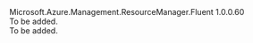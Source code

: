 <Type Name="IDefinitionStages" FullName="Microsoft.Azure.Management.ResourceManager.Fluent.IDefinitionStages">
  <TypeSignature Language="C#" Value="public interface IDefinitionStages" />
  <TypeSignature Language="ILAsm" Value=".class public interface auto ansi abstract IDefinitionStages" />
  <TypeSignature Language="DocId" Value="T:Microsoft.Azure.Management.ResourceManager.Fluent.IDefinitionStages" />
  <TypeSignature Language="VB.NET" Value="Public Interface IDefinitionStages" />
  <TypeSignature Language="F#" Value="type IDefinitionStages = interface" />
  <AssemblyInfo>
    <AssemblyName>Microsoft.Azure.Management.ResourceManager.Fluent</AssemblyName>
    <AssemblyVersion>1.0.0.60</AssemblyVersion>
  </AssemblyInfo>
  <Interfaces />
  <Docs>
    <summary>To be added.</summary>
    <remarks>To be added.</remarks>
  </Docs>
  <Members />
</Type>
